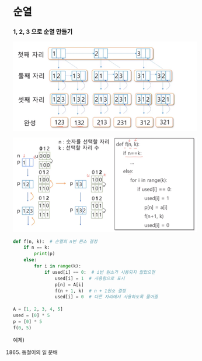 # 순열

### 1, 2, 3 으로 순열 만들기

![1583294505066](assets/1583294505066.png)

![1583295221084](assets/1583295221084.png)

```python
def f(n, k):  # 순열의 n번 원소 결정
    if n == k:
        print(p)
    else:
        for i in range(k):
            if used[i] == 0:  # i번 원소가 사용되지 않았으면
                used[i] = 1  # 사용함으로 표시
                p[n] = A[i]
                f(n + 1, k)  # n + 1원소 결정
                used[i] = 0  # 다른 자리에서 사용하도록 풀어줌

A = [1, 2, 3, 4, 5]
used = [0] * 5
p = [0] * 5
f(0, 5)
```







예제)

1865. 동철이의 일 분배
